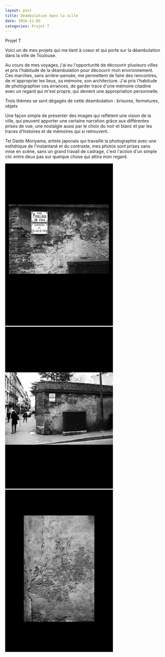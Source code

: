 ```yaml
---
layout: post
title: Déambulation dans la ville
date: 2016-11-05
categories: Projet T
---
```

Projet T

Voici un de mes projets qui me tient à coeur et qui porte sur la déambulation dans la ville de Toulouse.

Au cours de mes voyages, j'ai eu l'opportunité de découvrir plusieurs villes et pris l'habitude de la déambulation pour découvrir mon environnement. Ces marches, sans arrière-pensée, me permettent de faire des rencontres, de m'approprier les lieux, sa mémoire, son architecture. J'ai pris l'habitude de photographier ces errances, de garder trace d'une mémoire citadine avec un regard qui m'est propre, qui devient une appropriation personnelle. 

Trois thèmes se sont dégagés de cette déambulation : brisures, fermetures, objets

Une façon simple de présenter des images qui reflètent une vision de la ville, qui peuvent apporter une certaine narration grâce aux différentes prises de vue, une nostalgie aussi par le choix du noir et blanc et par les traces d'histoires et de mémoires qui si retrouvent.

Tel Daido Moriyama, artiste japonais qui travaille la photographie avec une esthétique de l'instantané et du contraste, mes photos sont prises sans mise en scène, sans un grand travail de cadrage, c'est l'action d'un simple clic entre deux pas sur quelque chose qui attira mon regard. 

<img src="/images/fulls/p.4.jpg" width="350"> <img src="/images/fulls/p.3.jpg" width="350"> <img src="/images/fulls/p.11.jpg" width="350">
